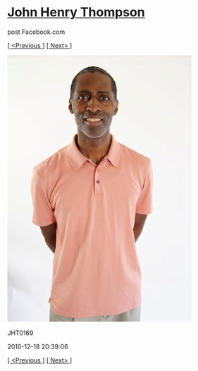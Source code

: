 # [John Henry Thompson](../README.md)
post Facebook.com

[[ <Previous ]](2010-12-18-15.md) [[ Next> ]](2010-12-18-17.md)

[![](../media/2010-12-18/Fam-2010-JHT0169.jpg)](../README.md)

JHT0169

2010-12-18 20:39:06

[[ <Previous ]](2010-12-18-15.md) [[ Next> ]](2010-12-18-17.md)